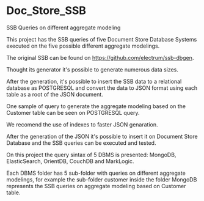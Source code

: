# Doc_Store_SSB
SSB Queries on different aggregate modeling

This project has the SSB queries of five Document Store Database Systems executed on the five possible different aggregate modelings.

The original SSB can be found on https://github.com/electrum/ssb-dbgen.

Thought its generator it's possible to generate numerous data sizes.

After the generation, it's possible to insert the SSB data to a relational database as POSTGRESQL and convert the data to JSON format using each table as a root of the JSON document.

One sample of query to generate the aggregate modeling based on the Customer table can be seen on POSTGRESQL query.

We recomend the use of indexes to faster JSON genaration.

After the generation of the JSON it's possible to insert it on Document Store Database and the SSB queries can be executed and tested.

On this project the query sintax of 5 DBMS is presented: MongoDB, ElasticSearch, OrientDB, CouchDB and MarkLogic.

Each DBMS folder has 5 sub-folder with queries on different aggregate modelings, for example the sub-folder customer inside the folder MongoDB represents the SSB queries on aggregate modeling based on Customer table.
